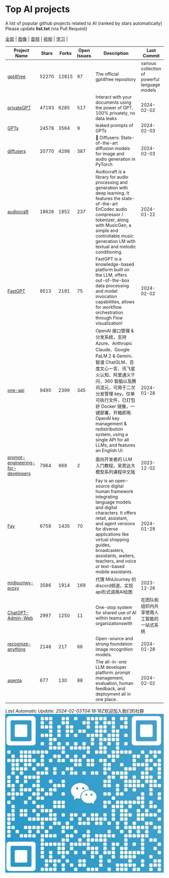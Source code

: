 # Top AI projects
A list of popular github projects related to AI (ranked by stars automatically)
Please update **list.txt** (via Pull Request)

<a href="./README.md">全部</a> |   <a href="./READMEpicture.md">图像</a> |   <a href="./READMEaudio.md">音频</a> | <a href="./READMEvideo.md">视频</a> | <a href="./READMElearn.md">学习</a> | 

| Project Name | Stars | Forks | Open Issues | Description | Last Commit |
| ------------ | ----- | ----- | ----------- | ----------- | ----------- |
| [gpt4free](https://github.com/xtekky/gpt4free) | 52270 | 12815 | 97 | The official gpt4free repository | various collection of powerful language models | 2024-02-01 |
| [privateGPT](https://github.com/imartinez/privateGPT) | 47193 | 6285 | 517 | Interact with your documents using the power of GPT, 100% privately, no data leaks | 2024-02-02 |
| [GPTs](https://github.com/linexjlin/GPTs) | 24578 | 3564 | 9 | leaked prompts of GPTs | 2024-02-03 |
| [diffusers](https://github.com/huggingface/diffusers) | 20770 | 4298 | 387 | 🤗 Diffusers: State-of-the-art diffusion models for image and audio generation in PyTorch | 2024-02-03 |
| [audiocraft](https://github.com/facebookresearch/audiocraft) | 18626 | 1852 | 237 | Audiocraft is a library for audio processing and generation with deep learning. It features the state-of-the-art EnCodec audio compressor / tokenizer, along with MusicGen, a simple and controllable music generation LM with textual and melodic conditioning. | 2024-01-22 |
| [FastGPT](https://github.com/labring/FastGPT) | 9513 | 2191 | 75 | FastGPT is a knowledge-based platform built on the LLM, offers out-of-the-box data processing and model invocation capabilities, allows for workflow orchestration through Flow visualization! | 2024-02-02 |
| [one-api](https://github.com/songquanpeng/one-api) | 9490 | 2399 | 345 | OpenAI 接口管理 & 分发系统，支持 Azure、Anthropic Claude、Google PaLM 2 & Gemini、智谱 ChatGLM、百度文心一言、讯飞星火认知、阿里通义千问、360 智脑以及腾讯混元，可用于二次分发管理 key，仅单可执行文件，已打包好 Docker 镜像，一键部署，开箱即用. OpenAI key management & redistribution system, using a single API for all LLMs, and features an English UI. | 2024-01-28 |
| [prompt-engineering-for-developers](https://github.com/datawhalechina/prompt-engineering-for-developers) | 7964 | 969 | 2 | 面向开发者的 LLM 入门教程，吴恩达大模型系列课程中文版 | 2023-12-02 |
| [Fay](https://github.com/xszyou/Fay) | 6758 | 1435 | 70 | Fay is an open-source digital human framework integrating language models and digital characters. It offers retail, assistant, and agent versions for diverse applications like virtual shopping guides, broadcasters, assistants, waiters, teachers, and voice or text-based mobile assistants. | 2024-01-29 |
| [midjourney-proxy](https://github.com/novicezk/midjourney-proxy) | 3586 | 1914 | 169 | 代理 MidJourney 的discord频道，实现api形式调用AI绘图 | 2023-12-26 |
| [ChatGPT-Admin-Web](https://github.com/AprilNEA/ChatGPT-Admin-Web) | 2997 | 1250 | 11 | One-stop system for shared use of AI within teams and organizationswith | 在团队和组织内共享使用人工智能的一站式系统 | 2023-12-27 |
| [recognize-anything](https://github.com/xinyu1205/recognize-anything) | 2148 | 217 | 66 | Open-source and strong foundation image recognition models. | 2024-01-28 |
| [agenta](https://github.com/Agenta-AI/agenta) | 677 | 130 | 88 | The all-in-one LLM developer platform: prompt management, evaluation, human feedback, and deployment all in one place. | 2024-02-02 |

*Last Automatic Update: 2024-02-03T04:18:16Z*欢迎加入我们的社群 ![](https://raw.githubusercontent.com/mouuii/picture/master/weichat.jpg) 